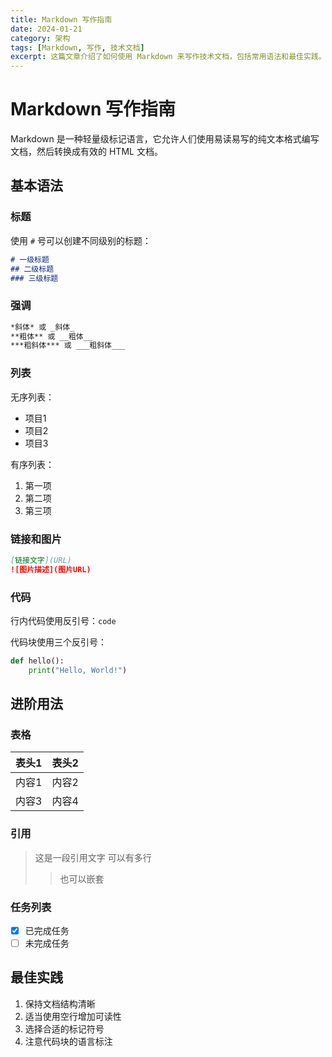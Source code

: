 ```yaml
---
title: Markdown 写作指南
date: 2024-01-21
category: 架构
tags: [Markdown, 写作, 技术文档]
excerpt: 这篇文章介绍了如何使用 Markdown 来写作技术文档，包括常用语法和最佳实践。
---
```


# Markdown 写作指南

Markdown 是一种轻量级标记语言，它允许人们使用易读易写的纯文本格式编写文档，然后转换成有效的 HTML 文档。

## 基本语法

### 标题

使用 `#` 号可以创建不同级别的标题：

```markdown
# 一级标题
## 二级标题
### 三级标题
```

### 强调

```markdown
*斜体* 或 _斜体_
**粗体** 或 __粗体__
***粗斜体*** 或 ___粗斜体___
```

### 列表

无序列表：
- 项目1
- 项目2
- 项目3

有序列表：
1. 第一项
2. 第二项
3. 第三项

### 链接和图片

```markdown
[链接文字](URL)
![图片描述](图片URL)
```

### 代码

行内代码使用反引号：`code`

代码块使用三个反引号：

```python
def hello():
    print("Hello, World!")
```

## 进阶用法

### 表格

| 表头1 | 表头2 |
|-------|-------|
| 内容1 | 内容2 |
| 内容3 | 内容4 |

### 引用

> 这是一段引用文字
> 可以有多行
>> 也可以嵌套

### 任务列表

- [x] 已完成任务
- [ ] 未完成任务

## 最佳实践

1. 保持文档结构清晰
2. 适当使用空行增加可读性
3. 选择合适的标记符号
4. 注意代码块的语言标注
